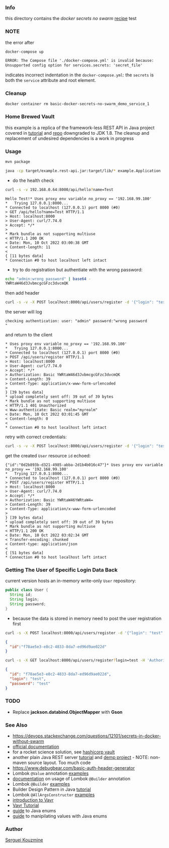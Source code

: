 ### Info

this directory contains the *docker secrets no swarm* [recipe](
https://serverfault.com/questions/871090/how-to-use-docker-secrets-without-a-swarm-cluster) test


### NOTE
the error after
```sh
docker-compose up
```
```txt
ERROR: The Compose file './docker-compose.yml' is invalid because:
Unsupported config option for services.secrets: 'secret_file'

```
indicates incorrect indentation in the `docker-compose.yml`: the `secrets` is both the `service` attribute and root element.
### Cleanup

```sh
docker container rm basic-docker-secrets-no-swarm_demo_service_1
```
### Home Brewed Vault

this example is a replica of the framework-less REST API in Java project covered in [tutorial](https://dev.to/piczmar_0/framework-less-rest-api-in-java-1jbl)
and [repo](https://github.com/piczmar/pure-java-rest-api/tree/step-6)
downgraded to JDK 1.8. The  cleanup and replacement of undesired dependencies is a work in progress
### Usage
```sh
mvn package
```
```sh
java -cp target/example.rest-api.jar:target/lib/* example.Application
```

* do the health check
```sh
curl -s -v 192.168.0.64:8000/api/hello?name=Test 
```
```text
Hello Test!* Uses proxy env variable no_proxy == '192.168.99.100'
*   Trying 127.0.0.1:8000...
* Connected to localhost (127.0.0.1) port 8000 (#0)
> GET /api/hello?name=Test HTTP/1.1
> Host: localhost:8000
> User-Agent: curl/7.74.0
> Accept: */*
>
* Mark bundle as not supporting multiuse
< HTTP/1.1 200 OK
< Date: Mon, 10 Oct 2022 03:00:38 GMT
< Content-length: 11
<
{ [11 bytes data]
* Connection #0 to host localhost left intact
```
* try to do registration but authentiate with the wrong password:
```sh
echo "admin:wrong password" | base64 -
YWRtaW46d3JvbmcgcGFzc3dvcmQK
```
then add header
```sh
curl -s -v -X POST localhost:8000/api/users/register -d '{"login": "test" , "password" : "test"}' -H 'Authorization: Basic YWRtaW46d3JvbmcgcGFzc3dvcmQK'
```
the server will log
```text
checking authentication: user: "admin" password:"wrong password
"
```
and return to the client

```text
* Uses proxy env variable no_proxy == '192.168.99.100'
*   Trying 127.0.0.1:8000...
* Connected to localhost (127.0.0.1) port 8000 (#0)
> POST /api/users/register HTTP/1.1
> Host: localhost:8000
> User-Agent: curl/7.74.0
> Accept: */*
> Authorization: Basic YWRtaW46d3JvbmcgcGFzc3dvcmQK
> Content-Length: 39
> Content-Type: application/x-www-form-urlencoded
>
} [39 bytes data]
* upload completely sent off: 39 out of 39 bytes
* Mark bundle as not supporting multiuse
< HTTP/1.1 401 Unauthorized
< Www-authenticate: Basic realm="myrealm"
< Date: Mon, 10 Oct 2022 03:01:45 GMT
< Content-length: 0
<
* Connection #0 to host localhost left intact
```
retry with correct credentials:
```sh
curl -s -v -X POST localhost:8000/api/users/register -d '{"login": "test" , "password" : "test"}' -H 'Authorization: Basic YWRtaW46YWRtaW4='
```
get the created `User` resource `id` echoed:
```text
{"id":"0d2b893b-d321-4985-abba-2d1b4b016c47"}* Uses proxy env variable no_proxy == '192.168.99.100'
*   Trying 127.0.0.1:8000...
* Connected to localhost (127.0.0.1) port 8000 (#0)
> POST /api/users/register HTTP/1.1
> Host: localhost:8000
> User-Agent: curl/7.74.0
> Accept: */*
> Authorization: Basic YWRtaW46YWRtaW4=
> Content-Length: 39
> Content-Type: application/x-www-form-urlencoded
>
} [39 bytes data]
* upload completely sent off: 39 out of 39 bytes
* Mark bundle as not supporting multiuse
< HTTP/1.1 200 OK
< Date: Mon, 10 Oct 2022 03:02:34 GMT
< Transfer-encoding: chunked
< Content-type: application/json
<
{ [51 bytes data]
* Connection #0 to host localhost left intact
```
### Getting The User of Specific Login Data Back

current version hosts an in-memory write-only `User` repository:
```java
public class User {
  String id;
  String login;
  String password;
}
```

* because the data is stored in memory need to post the user registration first
```sh
curl -s -X POST localhost:8000/api/users/register -d '{"login": "test" , "password" : "test"}' -H 'Authorization: Basic YWRtaW46YWRtaW4='
```
```json
{
  "id":"f78ae5e3-e8c2-4833-8da7-ed96d9ae022d"
}
```
```sh
curl -s -X GET localhost:8000/api/users/register?login=test -H 'Authorization: Basic YWRtaW46YWRtaW4='
```
```json
{
  "id": "f78ae5e3-e8c2-4833-8da7-ed96d9ae022d",
  "login": "test",
  "password": "test"
}
```

### TODO

* Replace __jackson.databind.ObjectMapper__  with __Gson__

### See Also

  * https://devops.stackexchange.com/questions/12101/secrets-in-docker-without-swarm
  * [official  documentation](https://docs.docker.com/compose/compose-file/#secrets)
  * for a rocket science solution, see [hashicorp vault](https://www.vaultproject.io)
  * another plain Java REST server [tutorial](https://dzone.com/articles/lightweight-embedded-java-rest-server-without-a-fr) and [demp project](https://github.com/StubbornJava/StubbornJava/tree/master/stubbornjava-examples/src/main/java/com/stubbornjava/examples/undertow/rest) - NOTE: non-maven source layout. Too much code
  * https://www.debugbear.com/basic-auth-header-generator
  * Lombok `@Value` annotation [examples](https://javabydeveloper.com/lombok-value-annotation-examples/)
  * [documentation](https://www.baeldung.com/lombok-builder) on usage of Lombok `@Builder` annotation
  * Lombok `@Builder` [examples](https://howtodoinjava.com/lombok/lombok-builder-annotation/)
  * Builder Design Pattern in Java [tutorial](https://www.digitalocean.com/community/tutorials/builder-design-pattern-in-java)
  * Lombok `@AllArgsConstructor` [examples](https://javabydeveloper.com/lombok-allargsconstructor-examples/)
  * [introduction to Vavr](https://www.baeldung.com/vavr)
  * [Vavr Tutorial](https://www.baeldung.com/vavr-tutorial)
  * [guide](https://www.baeldung.com/a-guide-to-java-enums) to Java enums
  * [guide](https://www.baeldung.com/java-enum-values) to manipilating values with Java enums

### Author

[Serguei Kouzmine](kouzmine_serguei@yahoo.com)
